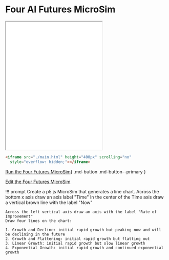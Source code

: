

# Four AI Futures MicroSim

<iframe src="./main.html" height="400px" scrolling="no"
  style="overflow: hidden;"></iframe>

```html
<iframe src="./main.html" height="400px" scrolling="no"
  style="overflow: hidden;"></iframe>
```

[Run the Four Futures MicroSim](./main.html){ .md-button .md-button--primary }

[Edit the Four Futures MicroSim](https://editor.p5js.org/dmccreary/sketches/AwFjmodK9)

!!! prompt
    Create a p5.js MicroSim that generates a line chart.
    Across the bottom x axis draw an axis label "Time"
    In the center of the Time axis draw a vertical brown line with the label "Now"

    Across the left vertical axis draw an axis with the label "Rate of Improvement"
    Draw four lines on the chart:

    1. Growth and Decline: initial rapid growth but peaking now and will be declining in the future 
    2. Growth and Flattening: initial rapid growth but flatting out 
    3. Linear Growth: initial rapid growth but slow linear growth 
    4. Exponential Growth: initial rapid growth and continued exponential growth
